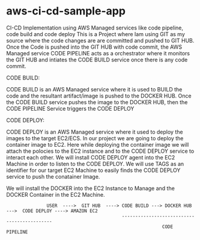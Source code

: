 # aws-ci-cd-sample-app
CI-CD Implementation using AWS Managed services like code pipeline, code build and code deploy
This is a Project where Iam using GIT as my source where the code changes are are committed and pushed to GIT HUB.
Once the Code is pushed into the GIT HUB with code commit, the AWS Managed service CODE PIPELINE acts as a orchestrator
where it monitors the GIT HUB and intiates the CODE BUILD service once there is any code commit.

CODE BUILD:

CODE BUILD is an AWS Managed service where it is used to BUILD the code and the resultant artifact/image  is pushed to the DOCKER HUB.
Once the CODE BUILD service pushes the image to the DOCKER HUB, then the CODE PIPELINE Service triggers the CODE DEPLOY

CODE DEPLOY:

CODE DEPLOY is an AWS Managed service where it used to deploy the images to the target EC2/ECS.
In our project we are going to deploy the container image to EC2.
Here while deploying the container image we will attach the polocies to the EC2 instance and to the CODE DEPLOY service to interact each other.
We will install CODE DEPLOY agent into the EC2 Machine in order to listen to the CODE DEPLOY.
We will use TAGS as an identifier for our target EC2 Machine to easily finds the CODE DEPLOY service to push the conatainer Image.

We will install the DOCKER into the EC2 Instance to Manage and the DOCKER Container in the EC2 Machine.



                   USER  ---->  GIT HUB  ----> CODE BUILD ---> DOCKER HUB --->  CODE DEPLOY ----> AMAZON EC2
                                               --------------------------------------------
                                                              CODE PIPELINE   


